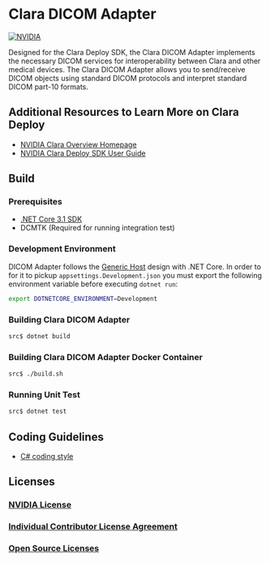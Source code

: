 # Clara DICOM Adapter

[![NVIDIA](https://docs.nvidia.com/clara/images/clara_deploy_image.png)](https://docs.nvidia.com/clara/deploy/index.html)


Designed for the Clara Deploy SDK, the Clara DICOM Adapter implements the
necessary DICOM services for interoperability between Clara and other medical
devices. The Clara DICOM Adapter allows you to send/receive DICOM objects
using standard DICOM protocols and interpret standard DICOM part-10 formats.

## Additional Resources to Learn More on Clara Deploy

* [NVIDIA Clara Overview Homepage](https://developer.nvidia.com/clara)
* [NVIDIA Clara Deploy SDK User Guide](https://docs.nvidia.com/clara/deploy/index.html)

## Build

### Prerequisites

* [.NET Core 3.1 SDK](https://dotnet.microsoft.com/download/dotnet-core/3.1)
* DCMTK (Required for running integration test)


### Development Environment

DICOM Adapter follows the [Generic Host](https://docs.microsoft.com/en-us/aspnet/core/fundamentals/host/generic-host?view=aspnetcore-3.1) design with .NET Core.  In order to for it to pickup `appsettings.Development.json` 
you must export the following environment variable before executing `dotnet run`:

```bash
export DOTNETCORE_ENVIRONMENT=Development
```


### Building Clara DICOM Adapter

```bash
src$ dotnet build
```

### Building Clara DICOM Adapter Docker Container

```bash
src$ ./build.sh
```

### Running Unit Test

```bash
src$ dotnet test
```

## Coding Guidelines
* [C# coding style](coding-style.md)

## Licenses
### [NVIDIA License](LICENSE)
### [Individual Contributor License Agreement](https://www.apache.org/licenses/icla.pdf)
### [Open Source Licenses](LICENSE-3rdParty)
